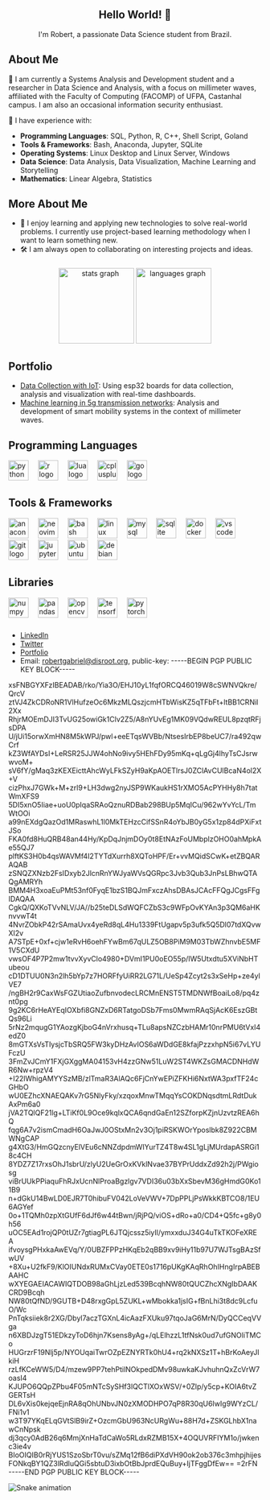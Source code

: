 <div align="center">
  <h2>Hello World! 👋</h2>
  <p>I'm Robert, a passionate Data Science student from Brazil.</p>
</div>


## About Me
🌱  I am currently a Systems Analysis and Development student and a researcher in Data Science and Analysis, with a focus on millimeter waves, affiliated with the Faculty of Computing (FACOMP) of UFPA, Castanhal campus. I am also an occasional information security enthusiast.

💬  I have experience with:

- **Programming Languages**: SQL, Python, R, C++, Shell Script, Goland
- **Tools & Frameworks**: Bash, Anaconda, Jupyter, SQLite
- **Operating Systems**: Linux Desktop and Linux Server, Windows
- **Data Science**: Data Analysis, Data Visualization, Machine Learning and Storytelling
- **Mathematics**: Linear Algebra, Statistics

## More About Me
- 💬 I enjoy learning and applying new technologies to solve real-world problems. I currently use project-based learning methodology when I want to learn something new.
- 🛠️ I am always open to collaborating on interesting projects and ideas.

###

<div align="center">
  <img src="https://github-readme-stats.vercel.app/api?username=br4b1n&hide_title=false&hide_rank=false&show_icons=true&include_all_commits=true&count_private=true&disable_animations=false&theme=dracula&locale=en&hide_border=false" height="150" alt="stats graph"  />
  <img src="https://github-readme-stats.vercel.app/api/top-langs?username=br4b1n&locale=en&hide_title=false&layout=compact&card_width=320&langs_count=5&theme=dracula&hide_border=false" height="150" alt="languages graph"  />
</div>




 


## Portfolio

- [Data Collection with IoT](https://github.com/r0bertds/ESP32NativeSense): Using esp32 boards for data collection, analysis and visualization with real-time dashboards.
- [Machine learning in 5g transmission networks](https://github.com/Hiarleyy/Ns-3-simulations): Analysis and development of smart mobility systems in the context of millimeter waves.



## Programming Languages
<div align="left">
  <img src="https://cdn.jsdelivr.net/gh/devicons/devicon/icons/python/python-original.svg" height="40" alt="python logo"  />
  <img width="11" />
  <img src="https://cdn.jsdelivr.net/gh/devicons/devicon/icons/r/r-original.svg" height="40" alt="r logo"  />
  <img width="11" />
  <img src="https://cdn.jsdelivr.net/gh/devicons/devicon/icons/lua/lua-original.svg" height="40" alt="lua logo"  />
  <img width="11" />
  <img src="https://cdn.jsdelivr.net/gh/devicons/devicon/icons/cplusplus/cplusplus-original.svg" height="40" alt="cplusplus logo"  />
  <img width="11" />
  <img src="https://cdn.jsdelivr.net/gh/devicons/devicon/icons/go/go-original.svg" height="40" alt="go logo"  />
</div>

###


## Tools & Frameworks
<div align="left">
  <img src="https://cdn.jsdelivr.net/gh/devicons/devicon/icons/anaconda/anaconda-original.svg" height="40" alt="anaconda logo"  />
  <img width="11" />
  <img src="https://cdn.simpleicons.org/neovim/57A143" height="40" alt="neovim logo"  />
  <img width="11" />
  <img src="https://cdn.simpleicons.org/gnubash/4EAA25" height="40" alt="bash logo"  />
  <img width="11" />
  <img src="https://cdn.jsdelivr.net/gh/devicons/devicon/icons/linux/linux-original.svg" height="40" alt="linux logo"  />
  <img width="11" />
  <img src="https://cdn.jsdelivr.net/gh/devicons/devicon/icons/mysql/mysql-original.svg" height="40" alt="mysql logo"  />
  <img width="11" />
  <img src="https://cdn.jsdelivr.net/gh/devicons/devicon/icons/sqlite/sqlite-original.svg" height="40" alt="sqlite logo"  />
  <img width="11" />
  <img src="https://cdn.simpleicons.org/docker/2496ED" height="40" alt="docker logo"  />
  <img width="11" />
  <img src="https://cdn.jsdelivr.net/gh/devicons/devicon/icons/vscode/vscode-original.svg" height="40" alt="vscode logo"  />
  <img width="11" />
  <img src="https://cdn.simpleicons.org/git/F05032" height="40" alt="git logo"  />
  <img width="11" />
  <img src="https://cdn.simpleicons.org/jupyter/F37626" height="40" alt="jupyter logo"  />
  <img width="11" />
  <img src="https://cdn.simpleicons.org/ubuntu/E95420" height="40" alt="ubuntu logo"  />
  <img width="11" />
  <img src="https://cdn.simpleicons.org/debian/A81D33" height="40" alt="debian logo"  />
</div>

###

## Libraries
<div align="left">
  <img src="https://cdn.jsdelivr.net/gh/devicons/devicon/icons/numpy/numpy-original.svg" height="40" alt="numpy logo"  />
  <img width="11" />
  <img src="https://cdn.jsdelivr.net/gh/devicons/devicon/icons/pandas/pandas-original.svg" height="40" alt="pandas logo"  />
  <img width="11" />
  <img src="https://cdn.simpleicons.org/opencv/5C3EE8" height="40" alt="opencv logo"  />
  <img width="11" />
  <img src="https://cdn.simpleicons.org/tensorflow/FF6F00" height="40" alt="tensorflow logo"  />
  <img width="11" />
  <img src="https://cdn.simpleicons.org/pytorch/EE4C2C" height="40" alt="pytorch logo"  />
</div>

###


- [LinkedIn](https://www.linkedin.com/in/your-linkedin)
- [Twitter](https://twitter.com/your-twitter)
- [Portfolio](https://your-portfolio.com)
- Email: robertgabriel@disroot.org, 
      public-key:
          -----BEGIN PGP PUBLIC KEY BLOCK-----

xsFNBGYXFzIBEADAB/rko/Yia3O/EHJ10yL1fqfORCQ46019W8cSWNVQkre/QrcV
ztVJ4ZkCDRoNR1VlHufzeOc6MkzMLQszjcmHTbWisKZ5qTFbFt+ltBB1CRNil2Xx
RhjrMOEmDJI3TvUG25owiGk1Clv2Z5/A8nYUvEg1MK09VQdwREUL8pzqtRFjsDPA
U/jUi15orwXmHN8M5kWPJ/pwl+eeETqsWVBb/NtsesIrbEP8beUC7/ra492qwCrf
kZ3WfAYDsI+LeRSR25JJW4ohNo9ivy5HEhFDy95mKq+qLgGj4lhyTsCJsrwwvoM+
sV6fY/gMaq3zKEXEicttAhcWyLFkSZyH9aKpAOETlrsJ0ZClAvCUlBcaN4ol2X+V
cizPhxJ7GWk+M+zrl9+LH3dwg2nyJSP9WKaukHS1rXMO5AcPYHHy8h7tatWmXFS9
5DI5xnO5Iiae+uoU0pIqaSRAoQznuRDBab298BUp5MqICu/962wYvYcL/TmWtOOi
a99nEXdgQazOd1MRaswhL1l0MkTEHzcCifSSnR4oYbJB0yG5x1zp84dPXiFxtJSo
FKA0fd8HuQRB48an44Hy/KpDqJnjmDOy0t8EtNAzFoUMbplzOHO0ahMpkAe55QJ7
plftKS3H0b4qsWAVMf4I2TYTdXurrh8XQToHPF/Er+vvMQidSCwK+etZBQARAQAB
zSNQZXNzb2FsIDxyb2JlcnRnYWJyaWVsQGRpc3Jvb3Qub3JnPsLBhwQTAQgAMRYh
BMM4H3xoaEuPMt53nf0FyqE1bzS1BQJmFxczAhsDBAsJCAcFFQgJCgsFFgIDAQAA
CgkQ/QXKoTVvNLV/JA//b25teDLSdWQFCZbS3c9WFpOvKYAn3p3QM6aHKnvvwT4t
4NvrZObkP42rSAmaUvx4yeRd8qL4Hu1339FtUgapv5p3ufk5Q5Dl07tdXQvwXI2v
A7STpE+0xf+cjw1eRvH6oehFYwBm67qULZ5OB8PiM9M03TbWZhnvbE5MF1V5CXdU
vwsOF4P7P2mw1tvvXyvClo4980+DVmI1PU0oEO55p/IW5Utxdtu5XViNbHTubeou
cD1DTUU0N3n2lh5bYp7z7HORFfyUiRR2LG71L/UeSp4Zcyt2s3xSeHp+ze4ylVE7
/ngBH2r9CaxWsFGZUtiaoZufbnvodecLRCMnENST5TMDNWfBoaiLo8/pq4znt0pg
9g2KC6rHeAYEqIOXbfi8GNZxD6RTatgoDSb7Fms0MwmRAqSjAcK6EszGBtQs96Li
5rNz2mqugG1YAozgKjboG4nVrxhusq+TLu8apsNZCzbHAMr10nrPMU6tVxI4edZ0
8mGTXsVsTIysjcTbSRQ5FW3kyDHzAvIOS6aWDdGE8kfajPzzxhpN5i67vLYUFczU
3FmZvJCmY1FXjGXggMA04153vH4zzGNw51LuW2ST4WKZsGMACDNHdWR6Nw+rpzV4
+I22lWhigAMYYSzMB/zlTmaR3AlAQc6FjCnYwEPiZFKHi6NxtWA3pxfTF24cGHbO
wU0EZhcXNAEQAKv7rG5NlyFky/xzqoxMnwTMqqYsCOKDNqsdtmLRdtDukAxPm6a0
jVA2TQlQF21lg+LTiKf0L9Oce9kqlxQCA6qndGaEn12SZforpKZjnUzvtzREA6hQ
fqg6A7v2ismCmadH6OaJwJ0OStxMn2v3Oj1piRSKWOrYposlbk8Z922CBMWNgCAP
g4XtG3/HmGQzcnyElVEu6cNNZdpdmWIYurTZ4T8w4SL1gLjMUrdapASRGi18c4CH
8YDZ7Z17rxsOhJ1sbrU/zlyU2UeGrOxKVklNvae37BYPrUddxZd92h2j/PWgiosg
viBrUUkPPiaquFhRJxUcnNlProaBgzlgv7VDI36u03bXxSbevM36gHmdG0Ko11B9
n+dGkU14BwLD0EJR7T0hibuFV042LoVeVWV+7DpPPLjPsWkkKBTCO8/1EU6AGYef
0o+1TQMh0zpXtGUfF6dJf6w44tBwn/jRjPQ/viOS+dRo+a0/CD4+Q5fc+g8y0h56
uOC5EAd1rojQP0tUZr7gtiagPL6JTQjcssz5iyIl/ymxxduJ34G4uTkTKOFeXREA
ifvoysgPHxkaAwEVq/Y/0UBZFPPzHKqEb2qBB9xv9iHy11b97U7WJTsgBAzSfwUV
+8Xu+U2fkF9/KlOIUNdxRUMxCVay0ETE0s1716pUKgKAqRhOhIHngIrpABEBAAHC
wXYEGAEIACAWIQTDOB98aGhLjzLed539BcqhNW80tQUCZhcXNgIbDAAKCRD9Bcqh
NW80tQfND/9GUTB+D48rxgGpL5ZUKL+wMbokka1jsIG+fBnLhi3t8dc9LcfuO/Wc
PnTqksiiek8r2XG/Dbyl7aczTGXnL4icAazFXUku97tqoJaG6MrN/DyQCCeqVVga
n6XBDJzgT51EDkzyToD6hjn7Ksens8yAg+/qLElhzzL1tfNsk0ud7ufGNOliTMCo
HUGrzrF19Nlj5p/NYOUqaiTwrOZpEZNYRTk0hU4+rq2kNXSz1T+hBrKoAeyJlkiH
rzLfKCeWW5/D4/mzew9PP7tehPtilNOkpedDMv98uwkaKJvhuhnQxZcVrW7oasI4
KJUPO6QQpZPbu4F05mNTcSySHf3lQCTlXOxWSV/+0Zlp/y5cp+KOIA6tvZGERTsH
DL6vXis0kejqeEjnRA8qOhUNbvJN0zXMODHPO7qP8R30qU6IwIg9WYzCL/FNi1v1
w3T97YKqELqGVtSlB9irZ+OzcmGbU963NcURgWu+88H7d+ZSKGLhbX1nawCnNpsk
dj3qcy0AdB26q6MmjXnHaTdCaWo5RLdxRZMB15X+4OQUVRFIYM1o/jwkenc3ie4v
BIoOIQIB0rRjYUS1SzoSbrT0vu/sZMq12fB6diPXdVH90ok2ob376c3mhpjhijes
FONkqBY1QZ3lRdluQGi5sbtuD3ixbOtBbJprdEQuBuy+IjTFggDfEw==
=2rFN
-----END PGP PUBLIC KEY BLOCK-----



<img src="https://raw.githubusercontent.com/r0bertds/r0bertds/output/snake.svg" alt="Snake animation" />
